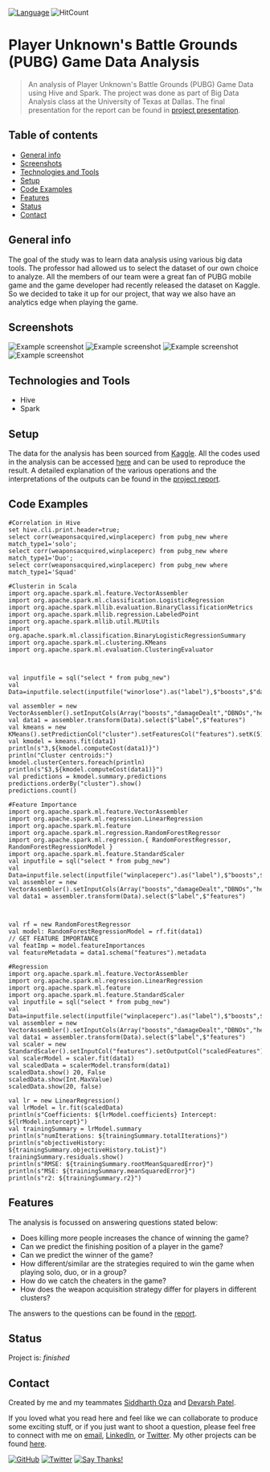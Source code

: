 [![Language](https://img.shields.io/badge/Made%20with-Hive,%20Spark,%20and%20Scala-blue.svg)](#technologies-and-tools)
![HitCount](http://hits.dwyl.io/harshbg/PUBG.svg)

# Player Unknown's Battle Grounds (PUBG) Game Data Analysis 
> An analysis of Player Unknown's Battle Grounds (PUBG) Game Data using Hive and Spark. The project was done as part of Big Data Analysis class at the University of Texas at Dallas.
The final presentation for the report can be found in [project presentation](https://github.com/harshbg/PUBG/blob/master/Big%20Data%20Project%20-%20Group%207-%20Final.pdf).

## Table of contents
* [General info](#general-info)
* [Screenshots](#screenshots)
* [Technologies and Tools](#technologies-and-tools)
* [Setup](#setup)
* [Code Examples](#code-examples)
* [Features](#features)
* [Status](#status)
* [Contact](#contact)

## General info

The goal of the study was to learn data analysis using various big data tools. The professor had allowed us to select the dataset of our own choice to analyze.
All the members of our team were a great fan of PUBG mobile game and the game developer had recently released the dataset on Kaggle. So we decided to take it up for our project, that way we also have an analytics edge when playing the game. 

## Screenshots
![Example screenshot](./img/Capture.PNG)
![Example screenshot](./img/Capture1.PNG)
![Example screenshot](./img/Capture2.PNG)
![Example screenshot](./img/Capture3.PNG)

## Technologies and Tools
* Hive
* Spark 

## Setup
The data for the analysis has been sourced from [Kaggle](https://www.kaggle.com/c/pubg-finish-placement-prediction). 
All the codes used in the analysis can be accessed [here](https://github.com/harshbg/PUBG/tree/master/Code) and can be used to reproduce the result. 
A detailed explanation of the various operations and the interpretations of the outputs can be found in the [project report](https://github.com/harshbg/PUBG/blob/master/Big%20Data%20Project%20-%20Group%207-%20Final.pdf).

## Code Examples

````
#Correlation in Hive
set hive.cli.print.header=true;
select corr(weaponsacquired,winplaceperc) from pubg_new where match_type1='solo';
select corr(weaponsacquired,winplaceperc) from pubg_new where match_type1='Duo';
select corr(weaponsacquired,winplaceperc) from pubg_new where match_type1='Squad'
````

````
#Clusterin in Scala
import org.apache.spark.ml.feature.VectorAssembler
import org.apache.spark.ml.classification.LogisticRegression
import org.apache.spark.mllib.evaluation.BinaryClassificationMetrics
import org.apache.spark.mllib.regression.LabeledPoint
import org.apache.spark.mllib.util.MLUtils
import org.apache.spark.ml.classification.BinaryLogisticRegressionSummary
import org.apache.spark.ml.clustering.KMeans
import org.apache.spark.ml.evaluation.ClusteringEvaluator



val inputfile = sql("select * from pubg_new")
val Data=inputfile.select(inputfile("winorlose").as("label"),$"boosts",$"damageDealt",$"DBNOs",$"headshotKills",$"heals",$"killPlace",$"killPoints",$"kills",$"killStreaks",$"longestKill",$"maxPlace",$"numGroups",$"revives",$"rideDistance",$"roadKills",$"swimDistance",$"teamKills",$"vehicleDestroys",$"walkDistance",$"weaponsacquired",$"winpoints",$"winorlose",$"winquartiles")

val assembler = new VectorAssembler().setInputCols(Array("boosts","damageDealt","DBNOs","headshotKills","heals","killPlace","killPoints","kills","killStreaks","longestKill","maxPlace","numGroups","revives","rideDistance","roadKills","swimDistance","teamKills","vehicleDestroys","walkDistance","weaponsacquired","winpoints","winorlose","winquartiles")).setOutputCol("features")
val data1 = assembler.transform(Data).select($"label",$"features")
val kmeans = new KMeans().setPredictionCol("cluster").setFeaturesCol("features").setK(5).setInitSteps(40).setMaxIter(99) 
val kmodel = kmeans.fit(data1)
println(s"3,${kmodel.computeCost(data1)}") 
println("Cluster centroids:")
kmodel.clusterCenters.foreach(println)
println(s"$3,${kmodel.computeCost(data1)}")
val predictions = kmodel.summary.predictions
predictions.orderBy("cluster").show()
predictions.count()
````

````
#Feature Importance
import org.apache.spark.ml.feature.VectorAssembler
import org.apache.spark.ml.regression.LinearRegression
import org.apache.spark.ml.feature
import org.apache.spark.ml.regression.RandomForestRegressor
import org.apache.spark.ml.regression.{ RandomForestRegressor, RandomForestRegressionModel }
import org.apache.spark.ml.feature.StandardScaler
val inputfile = sql("select * from pubg_new")
val Data=inputfile.select(inputfile("winplaceperc").as("label"),$"boosts",$"damageDealt",$"DBNOs",$"headshotKills",$"heals",$"killPlace",$"killPoints",$"kills",$"killStreaks",$"longestKill",$"maxPlace",$"numGroups",$"revives",$"rideDistance",$"roadKills",$"swimDistance",$"teamKills",$"vehicleDestroys",$"walkDistance",$"weaponsacquired",$"winpoints")
val assembler = new VectorAssembler().setInputCols(Array("boosts","damageDealt","DBNOs","headshotKills","heals","killPlace","killPoints","kills","killStreaks","longestKill","maxPlace","numGroups","revives","rideDistance","roadKills","swimDistance","teamKills","vehicleDestroys","walkDistance","weaponsacquired","winpoints")).setOutputCol("features")
val data1 = assembler.transform(Data).select($"label",$"features")



val rf = new RandomForestRegressor
val model: RandomForestRegressionModel = rf.fit(data1)
// GET FEATURE IMPORTANCE
val featImp = model.featureImportances
val featureMetadata = data1.schema("features").metadata
````
````
#Regression
import org.apache.spark.ml.feature.VectorAssembler
import org.apache.spark.ml.regression.LinearRegression
import org.apache.spark.ml.feature
import org.apache.spark.ml.feature.StandardScaler
val inputfile = sql("select * from pubg_new")
val Data=inputfile.select(inputfile("winplaceperc").as("label"),$"boosts",$"damageDealt",$"DBNOs",$"headshotKills",$"heals",$"killPlace",$"killPoints",$"kills",$"killStreaks",$"longestKill",$"maxPlace",$"numGroups",$"revives",$"rideDistance",$"roadKills",$"swimDistance",$"teamKills",$"vehicleDestroys",$"walkDistance",$"weaponsacquired",$"winpoints",$"winorlose")
val assembler = new VectorAssembler().setInputCols(Array("boosts","damageDealt","DBNOs","headshotKills","heals","killPlace","killPoints","kills","killStreaks","longestKill","maxPlace","numGroups","revives","rideDistance","roadKills","swimDistance","teamKills","vehicleDestroys","walkDistance","weaponsacquired","winpoints","winorlose")).setOutputCol("features")
val data1 = assembler.transform(Data).select($"label",$"features")
val scaler = new StandardScaler().setInputCol("features").setOutputCol("scaledFeatures").setWithStd(true).setWithMean(false)
val scalerModel = scaler.fit(data1)
val scaledData = scalerModel.transform(data1)
scaledData.show() 20, False
scaledData.show(Int.MaxValue)
scaledData.show(20, false)

val lr = new LinearRegression()
val lrModel = lr.fit(scaledData)
println(s"Coefficients: ${lrModel.coefficients} Intercept: ${lrModel.intercept}")
val trainingSummary = lrModel.summary
println(s"numIterations: ${trainingSummary.totalIterations}")
println(s"objectiveHistory: ${trainingSummary.objectiveHistory.toList}")
trainingSummary.residuals.show()
println(s"RMSE: ${trainingSummary.rootMeanSquaredError}")
println(s"MSE: ${trainingSummary.meanSquaredError}")
println(s"r2: ${trainingSummary.r2}")
````

## Features
The analysis is focussed on answering questions stated below:
  * Does killing more people increases the chance of winning the game?
  * Can we predict the finishing position of a player in the game?
  * Can we predict the winner of the game?
  * How different/similar are the strategies required to win the game when playing solo, duo, or in a group?
  * How do we catch the cheaters in the game?
  * How does the weapon acquisition strategy differ for players in different clusters?

The answers to the questions can be found in the [report](https://github.com/harshbg/PUBG/blob/master/Big%20Data%20Project%20-%20Group%207-%20Final.pdf). 

## Status
Project is: _finished_

## Contact
Created by me and my teammates [Siddharth Oza](https://github.com/siddharthoza) and [Devarsh Patel](https://github.com/Devarsh-UTD).

If you loved what you read here and feel like we can collaborate to produce some exciting stuff, or if you
just want to shoot a question, please feel free to connect with me on <a href="hello@gupta-harsh.com" target="_blank">email</a>, 
<a href="http://bit.ly/2uOIUeo" target="_blank">LinkedIn</a>, or 
<a href="http://bit.ly/2CZv1i5" target="_blank">Twitter</a>. 
My other projects can be found [here](http://bit.ly/2UlyFgC).

[![GitHub](https://img.shields.io/github/followers/harshbg.svg?style=social)](http://bit.ly/2HYQaL1)
[![Twitter](https://img.shields.io/twitter/follow/harshbg.svg?style=social)](http://bit.ly/2VHxROX)
[![Say Thanks!](https://img.shields.io/badge/Say-Thanks!-yellow.svg)](http://bit.ly/2M0s0Vu)


